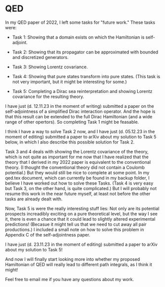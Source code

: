 # QED

In my QED paper of 2022, I left some tasks for "future work." These tasks were:

* Task 1: Showing that a domain exists on which the Hamiltonian is self-adjoint.

* Task 2: Showing that its propagator can be approximated with bounded and discretized generators.

* Task 3: Showing Lorentz covariance.

* Task 4: Showing that pure states transform into pure states. (This task is not very important, but it might be interesting for some.)

* Task 5: Completing a Dirac sea reinterpretation and showing Lorentz covariance for the resulting theory.

I have just (d. 12.11.23 in the moment of writing) submitted a paper on the self-adjointness of a simplified Dirac interaction operator.
And the hope is that this result can be extended to the full Dirac Hamiltonian (and a wide range of other opertors).
So completing Task 1 might be feasable.


I think I have a way to solve Task 2 now, and I have just (d. 05.12.23 in the moment of editing) submitted a paper to arXiv about my solution
to Task 5 below, in which I also describe this possible solution for Task 2.

<!--
Let me just mention here that if one could show that all $\varepsilon$-almost eigenstates decreases faster than a certain polynomial
w.r.t. both photon number and momentum, then it seems that it be easy to show. But I am not very optimistic about this approach, though.
--> 

Task 3 and 4 deals with showing the Lorentz covariance of the theory, which is not quite as important for me now that I have realized
that the theory that I derived in my 2022 paper is equivalent to the conventional theory. (I thought the conventional theory did not contain a Coulomb potential.)
But they would still be nice to complete at some point. In my qed.tex document, which can currently be found in my backup folder, I believe I have worked out how to
solve these Tasks. (Task 4 is very easy but Task 3, on the other hand, is quite complicated.)
But I will probably not resume this work in the near future myself, at least not before the other tasks are already dealt with.

Now, Task 5 is were the really interesting stuff lies: Not only are its potential prospects increadibly exciting on a pure theoretical level, but the way I see it,
there is even a chance that it could lead to slightly altered experimental predictions! (Becasue it might tell us that we need to cut away all pair productions.)
I included a small note on how to solve this problem in Appendix C of the self-adjointness paper.

I have just (d. 23.11.23 in the moment of editing) submitted a paper to arXiv about my solution to Task 5!

And now I will finally start looking more into whether my proposed Hamiltonian of QED will really lead to different path integrals, as I think it might!


<!--
I will, however, also want to get back and work on my 'Semantic Database' project, which I have obviously neglected while writing my self-adjointness paper
in the past two months (from mid september to mid november). So I will probably focus on that project for a little while.
But I do certainly look forward to coming back and working more on this again, especially on Task 5: Not only is it increadibly exciting theoretically, but the way I see it,
there is even a chance that it could lead to slightly altered predictions! (Becasue it might tell us that we need to cut away all pair productions.)


(All my ideas here are also described (poorly, of course) in my working notes found in qed.tex and 23-xx note collection.tex, but I do not really expect anyone to read those.)
-->

Feel free to email me if you have any questions about my work.
